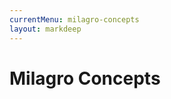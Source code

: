 ```yaml
---
currentMenu: milagro-concepts
layout: markdeep
---
```

<style>h1:before, h2:before { content: none; }</style>

# Milagro Concepts

